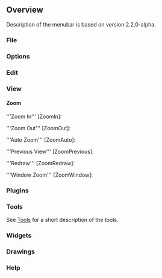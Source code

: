 ## Overview ##
Description of the menubar is based on version 2.2.0-alpha.

### File ###

### Options ###

### Edit ###

### View ###

#### Zoom ####

'''Zoom In''' [ZoomIn]: 

'''Zoom Out''' [ZoomOut]: 

'''Auto Zoom''' [ZoomAuto]: 

'''Previous View''' [ZoomPrevious]: 

'''Redraw''' [ZoomRedraw]: 

'''Window Zoom''' [ZoomWindow]:

### Plugins ###

### Tools ###
See [Tools](./refTools.md) for a short description of the tools.

### Widgets ###

### Drawings ###

### Help ###
